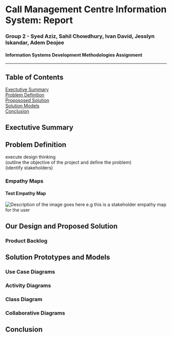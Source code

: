 # Call Management Centre Information System: Report
### Group 2 - Syed Aziz, Sahil Chowdhury, Ivan David, Jesslyn Iskandar, Adem Deojee
#### Information Systems Development Methodologies Assignment
---
## Table of Contents 

[Exectutive Summary](#Exectutive)\
[Problem Definition](#Problem)\
[Propososed Solution](#Solution)\
[Solution Models](#Models)\
[Conclusion](#Conclusion)\
<a name="Exectutive Summary"/>
<a name="Problem Definition"/>
<a name="Our Design and Proposed Solution"/>
<a name="Solution Prototypes and Models"/>
<a name="Conclusion"/>

## Exectutive Summary

## Problem Definition
execute design thinking\
(outline the objective of the project and define the problem)\
(identify stakeholders)
### Empathy Maps
#### Test Empathy Map
![Description of the image goes here e.g this is a stakeholder empathy map for the user](https://raw.githubusercontent.com/13078326j/jesslyn-/master/Empathy%20Map%20Canvas.png "This is the text that appears when you hover over the image")
## Our Design and Proposed Solution

### Product Backlog

## Solution Prototypes and Models

### Use Case Diagrams

### Activity Diagrams

### Class Diagram

### Collaborative Diagrams

## Conclusion

